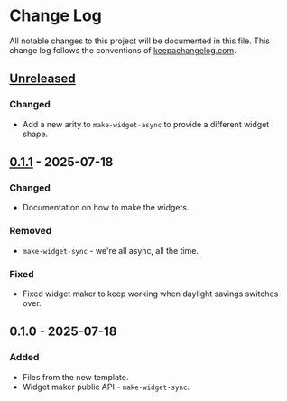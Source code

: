# Change Log
All notable changes to this project will be documented in this file. This change log follows the conventions of [keepachangelog.com](http://keepachangelog.com/).

## [Unreleased]
### Changed
- Add a new arity to `make-widget-async` to provide a different widget shape.

## [0.1.1] - 2025-07-18
### Changed
- Documentation on how to make the widgets.

### Removed
- `make-widget-sync` - we're all async, all the time.

### Fixed
- Fixed widget maker to keep working when daylight savings switches over.

## 0.1.0 - 2025-07-18
### Added
- Files from the new template.
- Widget maker public API - `make-widget-sync`.

[Unreleased]: https://sourcehost.site/your-name/scoped-values-clj/compare/0.1.1...HEAD
[0.1.1]: https://sourcehost.site/your-name/scoped-values-clj/compare/0.1.0...0.1.1
